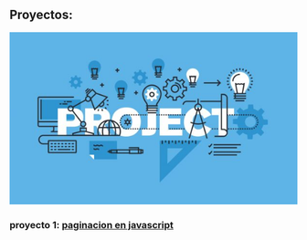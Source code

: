 ## Proyectos:

![](proyectos.jpg)

### proyecto 1: [paginacion en javascript](https://hectormweb.github.io/portafolio/proyectos/proyecto1/)
